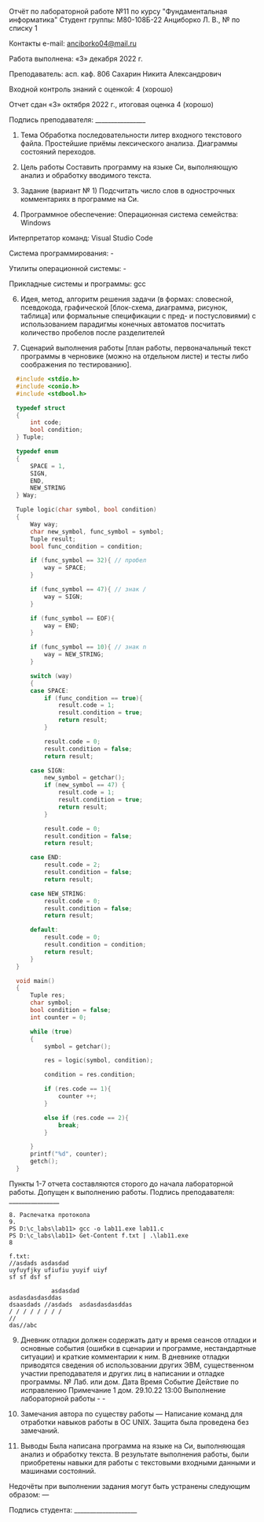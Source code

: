 Отчёт по лабораторной работе №11 по курсу "Фундаментальная информатика"
Студент группы: М80-108Б-22 Анциборко Л. В., № по списку 1

Контакты e-mail: anciborko04@mail.ru

Работа выполнена: «3» декабря 2022 г.

Преподаватель: асп. каф. 806 Сахарин Никита Александрович

Входной контроль знаний с оценкой: 4 (хорошо)

Отчет сдан «3» октября 2022 г., итоговая оценка 4 (хорошо)

Подпись преподавателя: ________________

1. Тема
Обработка последовательности литер входного текстового файла. Простейшие приёмы лексического анализа. Диаграммы состояний переходов.

2. Цель работы
Составить программу на языке Си, выполняющую анализ и обработку вводимого текста.

3. Задание (вариант № 1)
Подсчитать число слов в однострочных комментариях в программе на Си.

5. Программное обеспечение:
Операционная система семейства: Windows

Интерпретатор команд: Visual Studio Code

Система программирования: -

Утилиты операционной системы: -

Прикладные системы и программы: gcc


6. Идея, метод, алгоритм решения задачи (в формах: словесной, псевдокода, графической [блок-схема, диаграмма, рисунок, таблица] или формальные спецификации с пред- и постусловиями)
с использованием парадигмы конечных автоматов посчитать количество пробелов после разделителей

7. Сценарий выполнения работы [план работы, первоначальный текст программы в черновике (можно на отдельном листе) и тесты либо соображения по тестированию].
``` c
  #include <stdio.h>
  #include <conio.h>
  #include <stdbool.h>

  typedef struct
  {
      int code;
      bool condition;
  } Tuple;

  typedef enum 
  {
      SPACE = 1,
      SIGN,
      END,
      NEW_STRING
  } Way;

  Tuple logic(char symbol, bool condition)
  {   
      Way way;
      char new_symbol, func_symbol = symbol;
      Tuple result;
      bool func_condition = condition;

      if (func_symbol == 32){ // пробел
          way = SPACE;
      }

      if (func_symbol == 47){ // знак /
          way = SIGN;
      }

      if (func_symbol == EOF){
          way = END;
      }

      if (func_symbol == 10){ // знак n
          way = NEW_STRING;
      }

      switch (way)
      {
      case SPACE:
          if (func_condition == true){
              result.code = 1;
              result.condition = true;
              return result;
          }

          result.code = 0;
          result.condition = false;
          return result;

      case SIGN:
          new_symbol = getchar();
          if (new_symbol == 47) {
              result.code = 1;
              result.condition = true;
              return result;
          }

          result.code = 0;
          result.condition = false;
          return result;

      case END:
          result.code = 2;
          result.condition = false;
          return result;

      case NEW_STRING:
          result.code = 0;
          result.condition = false;
          return result;

      default:
          result.code = 0;
          result.condition = condition;
          return result;
      }
  }

  void main()
  {   
      Tuple res;
      char symbol;
      bool condition = false;
      int counter = 0;

      while (true)
      {
          symbol = getchar();

          res = logic(symbol, condition);

          condition = res.condition;

          if (res.code == 1){
              counter ++;
          }

          else if (res.code == 2){
              break;
          }

      }
      printf("%d", counter);
      getch();
  }
```
Пункты 1-7 отчета составляются сторого до начала лабораторной работы. Допущен к выполнению работы.
Подпись преподавателя: ________________
```
8. Распечатка протокола
9. 
PS D:\c_labs\lab11> gcc -o lab11.exe lab11.c
PS D:\c_labs\lab11> Get-Content f.txt | .\lab11.exe
8

f.txt:
//asdads asdasdad
uyfuyfjky ufiufiu yuyif uiyf 
sf sf dsf sf 

            asdasdad
asdasdasdasddas
dsaasdads //asdads  asdasdasdasddas
/ / / / / / / /
// 
das//abc
```
9. Дневник отладки должен содержать дату и время сеансов отладки и основные события (ошибки в сценарии и программе, нестандартные ситуации) и краткие комментарии к ним. В дневнике отладки приводятся сведения об использовании других ЭВМ, существенном участии преподавателя и других лиц в написании и отладке программы.
№	Лаб. или дом.	Дата	Время	Событие	Действие по исправлению	Примечание
1	дом.	29.10.22	13:00	Выполнение лабораторной работы	-	-
10. Замечания автора по существу работы — Написание команд для отработки навыков работы в ОС UNIX.
Защита была проведена без замечаний.

11. Выводы
Была написана программа на языке на Си, выполняющая анализ и обработку текста. В результате выполнения работы, были приобретены навыки для работы с текстовыми входными данными и машинами состояний.

Недочёты при выполнении задания могут быть устранены следующим образом: —

Подпись студента: ____________________
